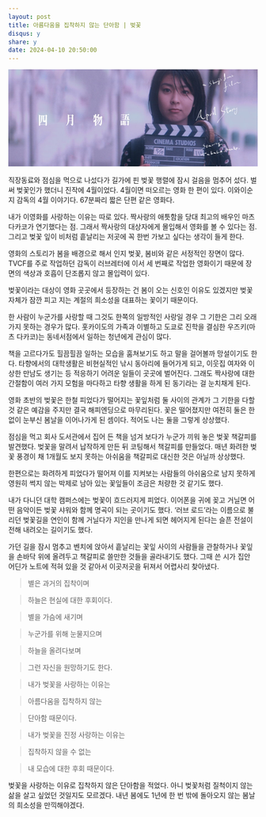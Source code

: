 ```yaml
---
layout: post
title: 아름다움을 집착하지 않는 단아함 | 벚꽃
disqus: y
share: y
date: 2024-04-10 20:50:00
---
```


![4월 이야기](/images/april.jpeg)

직장동료와 점심을 먹으로 나섰다가 길가에 핀 벚꽃 행렬에 잠시 걸음을 멈추어 섰다. 벌써 벚꽃인가 했더니 진작에 4월이었다.  4월이면 떠오르는 영화 한 편이 있다. 이와이순지 감독의 4월 이야기다. 67분짜리 짧은 단편 같은 영화다.



내가 이영화를 사랑하는 이유는 따로 있다. 짝사랑의 애틋함을 당대 최고의 배우인 마츠다카코가 연기했다는 점. 그래서 짝사랑의 대상자에게 몰입해서 영화를 볼 수 있다는 점. 그리고 벚꽃 잎이 비처럼 흩날리는 저곳에 꼭 한번 가보고 싶다는 생각이 들게 한다.



영화의 스토리가 봄을 배경으로 해서 인지 벚꽃, 봄비와 같은 서정적인 장면이 많다. TVCF를 주로 작업하던 감독이 러브레터에 이서 세 번째로 작업한 영화이기 때문에 장면의 색상과 호흡이 단조롭지 않고 몰입력이 있다.



벚꽃이라는 대상이 영화 곳곳에서 등장하는 건 봄이 오는 신호인 이유도 있겠지만 벚꽃 자체가 잠깐 피고 지는 계절의 희소성을 대표하는 꽃이기 때문이다.

한 사람이 누군가를 사랑할 때 그것도 한쪽의 일방적인 사랑일 경우 그 기한은 그리 오래가지 못하는 경우가 많다. 홋카이도의 가족과 이별하고 도쿄로 진학을 결심한 우즈키(마츠 다카코)는 동네서점에서 일하는 청년에게 관심이 많다.



책을 고르다가도 힐끔힐끔 일하는 모습을 훔쳐보기도 하고 말을 걸어볼까 망설이기도 한다. 타향에서의 대학생활은 비현실적인 낚시 동아리에 들어가게 되고, 이웃집 여자와 이상한 만남도 생기는 등 적응하기 어려운 일들이 곳곳에 벌어진다. 그래도 짝사랑에 대한 간절함이 여러 가지 모험을 마다하고 타향 생활을 하게 된 동기라는 걸 눈치채게 된다.



영화 초반의 벚꽃은 한철 피었다가 떨어지는 꽃잎처럼 둘 사이의 관계가 그 기한을 다할 것 같은 예감을 주지만 결국 해피엔딩으로 마무리된다. 꽃은 떨어졌지만 여전히 둘은 한없이 눈부신 봄날을 이어나가게 된 셈이다. 적어도 나는 둘을 그렇게 상상했다.



점심을 먹고 회사 도서관에서 집어 든 책을 넘겨 보다가 누군가 끼워 놓은 벚꽃 책갈피를 발견했다. 벚꽃을 말려서 납작하게 만든 뒤 코팅해서 책갈피를 만들었다. 매년 화려한 벚꽃 풍경이 채 1개월도 보지 못하는 아쉬움을 책갈피로 대신한 것은 아닐까 상상했다.



한편으로는 화려하게 피었다가 떨어져 이를 지켜보는 사람들의 아쉬움으로 남지 못하게 영원히 썩지 않는 박제로 남아 있는 꽃잎들이 조금은 처량한 것 같기도 했다.



내가 다니던 대학 캠퍼스에는 벚꽃이 흐드러지게 피었다. 이어폰을 귀에 꽂고 거닐면 어떤 음악이든 벚꽃 샤워와 함께 명곡이 되는 곳이기도 했다. ‘러브 로드’라는 이름으로 불리던 벚꽃길을 연인이 함께 거닐다가 지인을 만나게 되면 헤어지게 된다는 슬픈 전설이 전해 내려오는 길이기도 했다.



가던 길을 잠시 멈추고 벤치에 앉아서 흩날리는 꽃잎 사이의 사람들을 관찰하거나 꽃잎을 손바닥 위에 올려두고 책갈피로 쓸만한 것들을 골라내기도 했다. 그때 쓴 시가 집안 어딘가 노트에 적혀 있을 것 같아서 이곳저곳을 뒤져서 어렵사리 찾아냈다.





>별은 과거의 집착이며

>하늘은 현실에 대한 후회이다.

>별을 가슴에 새기며

>누군가를 위해 눈물지으며

>하늘을 올려다보며

>그런 자신을 원망하기도 한다.

>내가 벚꽃을 사랑하는 이유는

>아름다움을 집착하지 않는

>단아함 때문이다.

>내가 벚꽃을 진정 사랑하는 이유는

>집착하지 않을 수 없는

>내 모습에 대한 후회 때문이다.



벚꽃을 사랑하는 이유로 집착하지 않은 단아함을 적었다. 아니 벚꽃처럼 질척이지 않는 삶을 살고 싶었던 것일지도 모르겠다. 내년 봄에도 1년에 한 번 밖에 돌아오지 않는 봄날의 희소성을 만끽해야겠다.
